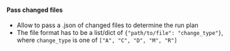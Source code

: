 #### Pass changed files
- Allow to pass a .json of changed files to determine the run plan
- The file format has to be a list/dict of `{"path/to/file": "change_type"}`, where `change_type` is one of `["A", "C", "D", "M", "R"]`
